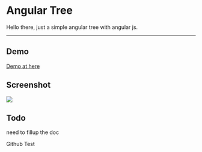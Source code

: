 Angular Tree
===================


Hello there, just a simple angular tree with angular js.

----------

Demo
--------
[Demo at here](http://sushsoft.5gbfree.com/angular-tree-app/)



Screenshot
----------------
![](http://sushsoft.5gbfree.com/angular-tree-image.png)


Todo
-------
 need to fillup the doc
 
Github Test
